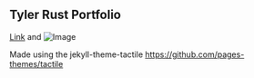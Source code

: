 ## Tyler Rust Portfolio

[Link](https://github.com/strrules105/Portfolio) and ![Image](https://github.com/strrules105/Portfolio/blob/main/Self-Picture.png)

Made using the jekyll-theme-tactile https://github.com/pages-themes/tactile
